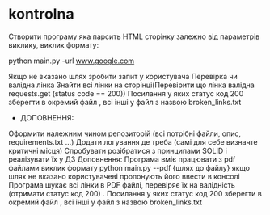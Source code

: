 # kontrolna

Створити програму яка парсить HTML сторінку залежно від параметрів виклику, виклик формату:

python main.py -url www.google.com

Якщо не вказано шлях зробити запит у користувача
Перевірка чи валідна лінка
Знайти всі лінки на сторінці(Перевірити що лінка валідна requests.get (status code == 200))
Посилання у яких статус код 200 зберегти в окремий файл , всі інші у файл з назвою broken_links.txt

- ДОПОВНЕННЯ:

Оформити належним чином репозиторій (всі потрібні файли, опис, requirements.txt ...)
Додати логування де треба (самі для себе визначте критичні місця)
Спробувати розібратися з принципами SOLID і реалізувати їх у ДЗ
Доповнення: 
Програма вміє працювати з pdf файлами виклик формату python main.py --pdf {шлях до файлу} 
якщо шлях не вказано користувачеві пропонують його ввести в консолі Програма шукає всі лінки в PDF файлі,
перевіряє їх на валідність (отримати статус код 200) .
Посилання у яких статус код 200 зберегти в окремий файл ,
всі інші у файл з назвою broken_links.txt


